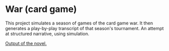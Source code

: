 # War (card game)

This project simulates a season of games of the card game war. It then generates a play-by-play transcript of that season's tournament. An attempt at structured narrative, using simulation. 

[Output of the novel.](https://github.com/kellyegan/war-card-game/blob/master/output/commentary.md)
